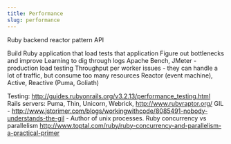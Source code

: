```yaml
---
title: Performance
slug: performance
---
```


Ruby backend reactor pattern API

Build Ruby application that load tests that application
Figure out bottlenecks and improve
Learning to dig through logs
Apache Bench, JMeter - production load testing
Throughput per worker issues - they can handle a lot of traffic, but consume too many resources
Reactor (event machine), Active, Reactive (Puma, Goliath)

Testing: http://guides.rubyonrails.org/v3.2.13/performance_testing.html
Rails servers: Puma, Thin, Unicorn, Webrick, http://www.rubyraptor.org/
GIL - http://www.jstorimer.com/blogs/workingwithcode/8085491-nobody-understands-the-gil - Author of unix processes.
Ruby concurrency vs parallelism http://www.toptal.com/ruby/ruby-concurrency-and-parallelism-a-practical-primer 